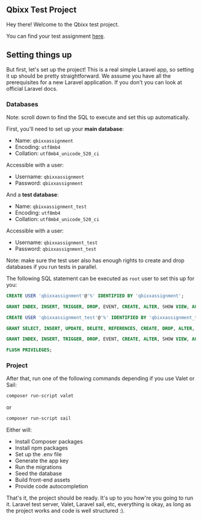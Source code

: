 ## Qbixx Test Project

Hey there! Welcome to the Qbixx test project.

You can find your test assignment [here](docs/TestAssigment.md).


## Setting things up

But first, let's set up the project! This is a real simple Laravel app, so setting it up should be pretty straightforward.  We assume you have all the prerequisites for a new Laravel application. If you don't you can look at official Laravel docs.

### Databases

Note: scroll down to find the SQL to execute and set this up automatically.

First, you'll need to set up your **main database**:
- Name: `qbixxassignment`
- Encoding: `utf8mb4`
- Collation: `utf8mb4_unicode_520_ci`

Accessible with a user:
- Username: `qbixxassignment`
- Password: `qbixxassignment`

And a **test database**:
- Name: `qbixxassignment_test`
- Encoding: `utf8mb4`
- Collation: `utf8mb4_unicode_520_ci`

Accessible with a user:
- Username: `qbixxassignment_test`
- Password: `qbixxassignment_test`

Note: make sure the test user also has enough rights to create and drop databases if you run tests in parallel.

The following SQL statement can be executed as `root` user to set this up for you:
```sql
CREATE USER 'qbixxassignment'@'%' IDENTIFIED BY 'qbixxassignment';

GRANT INDEX, INSERT, TRIGGER, DROP, EVENT, CREATE, ALTER, SHOW VIEW, ALTER ROUTINE, DELETE, REFERENCES, SELECT, GRANT OPTION, UPDATE, CREATE VIEW, EXECUTE, CREATE TEMPORARY TABLES, CREATE ROUTINE, LOCK TABLES ON `qbixxassignment`.* TO 'qbixxassignment'@'%';

CREATE USER 'qbixxassignment_test'@'%' IDENTIFIED BY 'qbixxassignment_test';

GRANT SELECT, INSERT, UPDATE, DELETE, REFERENCES, CREATE, DROP, ALTER, INDEX, TRIGGER, REPLICATION CLIENT, REPLICATION SLAVE, CREATE VIEW, SHOW VIEW, CREATE ROUTINE, ALTER ROUTINE, EXECUTE, RELOAD, SHUTDOWN, FILE, PROCESS, SUPER, CREATE TEMPORARY TABLES, LOCK TABLES, SHOW DATABASES, CREATE USER, GRANT OPTION, EVENT, CREATE TABLESPACE ON *.* TO 'qbixxassignment_test'@'%';

GRANT INDEX, INSERT, TRIGGER, DROP, EVENT, CREATE, ALTER, SHOW VIEW, ALTER ROUTINE, DELETE, REFERENCES, SELECT, GRANT OPTION, UPDATE, CREATE VIEW, EXECUTE, CREATE TEMPORARY TABLES, CREATE ROUTINE, LOCK TABLES ON `qbixxassignment_test`.* TO 'qbixxassignment_test'@'%';

FLUSH PRIVILEGES;
```

### Project

After that, run one of the following commands depending if you use Valet or Sail:

```bash
composer run-script valet
```

or

```bash
composer run-script sail
```

Either will:
- Install Composer packages
- Install npm packages
- Set up the .env file
- Generate the app key
- Run the migrations
- Seed the database
- Build front-end assets
- Provide code autocompletion

That's it, the project should be ready. It's up to you how're you going to run it. Laravel test server, Valet, Laravel sail, etc, everything is okay, as long as the project works and code is well structured :).
